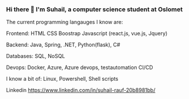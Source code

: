 ### Hi there 👋 I'm Suhail, a computer science student at Oslomet

The current programming langauges I know are:

Frontend:
HTML
CSS
Boostrap
Javascript (react.js, vue.js, Jquery)

Backend:
Java, Spring, .NET, Python(flask), C#

Databases:
SQL, NoSQL

Devops:
Docker, Azure, Azure devops, testautomation CI/CD

I know a bit of:
Linux, Powershell, Shell scripts


Linkedin https://www.linkedin.com/in/suhail-rauf-20b8981bb/

